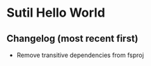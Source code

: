 # Sutil Hello World

## Changelog (most recent first)

- Remove transitive dependencies from fsproj
